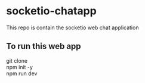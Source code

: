 # socketio-chatapp
This repo is contain the socketio web chat application

## To run this web app
git clone <url> <br>
npm init -y <br>
npm run dev <br>
